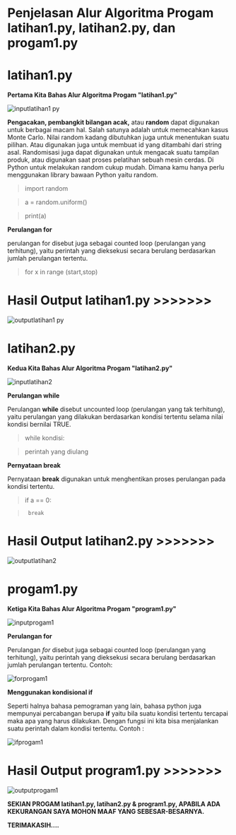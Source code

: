 # Penjelasan Alur Algoritma Progam latihan1.py, latihan2.py, dan progam1.py

# latihan1.py

**Pertama Kita Bahas Alur Algoritma Progam "latihan1.py"**

![inputlatihan1 py](https://user-images.githubusercontent.com/46512870/52991217-57f80700-343e-11e9-8aaf-573427179335.png)

**Pengacakan, pembangkit bilangan acak,** atau **random** dapat digunakan untuk berbagai macam hal. Salah satunya adalah untuk memecahkan kasus Monte Carlo. Nilai random kadang dibutuhkan juga untuk menentukan suatu pilihan. Atau digunakan juga untuk membuat id yang ditambahi dari string asal. Randomisasi juga dapat digunakan untuk mengacak suatu tampilan produk, atau digunakan saat proses pelatihan sebuah mesin cerdas. Di Python untuk melakukan random cukup mudah. Dimana kamu hanya perlu menggunakan library bawaan Python yaitu random.

> import random

> a = random.uniform()

> print(a)

**Perulangan for** 

perulangan for disebut juga sebagai counted loop (perulangan yang terhitung), yaitu perintah yang dieksekusi secara berulang berdasarkan jumlah perulangan tertentu.

> for x in range (start,stop)

# Hasil Output latihan1.py >>>>>>>

![outputlatihan1 py](https://user-images.githubusercontent.com/46512870/52993325-664a2100-3446-11e9-9494-1af290ce893e.png)

# latihan2.py

**Kedua Kita Bahas Alur Algoritma Progam "latihan2.py"**

![inputlatihan2](https://user-images.githubusercontent.com/46512870/52993808-153b2c80-3448-11e9-8e33-d3df0f8d5182.png)

**Perulangan while**

Perulangan **while** disebut uncounted loop (perulangan yang tak terhitung), yaitu perulangan yang dilakukan berdasarkan kondisi tertentu selama nilai kondisi bernilai TRUE.

> while kondisi:

> perintah yang diulang

**Pernyataan break**

Pernyataan **break** digunakan untuk menghentikan  proses perulangan pada kondisi tertentu.

> if a == 0:

>      break

# Hasil Output latihan2.py >>>>>>>

![outputlatihan2](https://user-images.githubusercontent.com/46512870/52994192-5ed84700-3449-11e9-9a77-81ed3420f760.png)

# progam1.py

**Ketiga Kita Bahas Alur Algoritma Progam "program1.py"**

![inputprogam1](https://user-images.githubusercontent.com/46512870/52994630-cc38a780-344a-11e9-86d5-135b8be7a2a3.png)

**Perulangan for**

Perulangan *for* disebut juga sebagai counted loop (perulangan yang terhitung), yaitu perintah yang dieksekusi secara berulang berdasarkan jumlah perulangan tertentu. Contoh:

![forprogam1](https://user-images.githubusercontent.com/46512870/52995667-e0ca6f00-344d-11e9-808a-8514d7eb3c07.png)

**Menggunakan kondisional if**

Seperti halnya bahasa pemograman yang lain, bahasa python juga mempunyai percabangan berupa **if** yaitu bila suatu kondisi tertentu tercapai maka apa yang harus dilakukan. Dengan fungsi ini kita bisa menjalankan suatu perintah dalam kondisi tertentu. Contoh :

![ifprogam1](https://user-images.githubusercontent.com/46512870/52996140-33585b00-344f-11e9-8b06-1ef9a90527f7.png)

# Hasil Output program1.py >>>>>>>

![outputprogam1](https://user-images.githubusercontent.com/46512870/52996260-a06bf080-344f-11e9-8df2-a991e17c682f.png)


**SEKIAN PROGAM latihan1.py, latihan2.py & program1.py, APABILA ADA KEKURANGAN SAYA MOHON MAAF YANG SEBESAR-BESARNYA.**

**TERIMAKASIH....**
